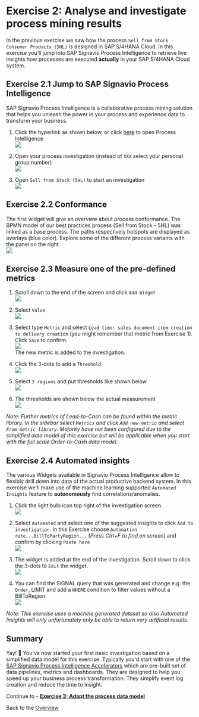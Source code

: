# Exercise 2: Analyse and investigate process mining results

In the previous exercise we saw how the process `Sell from Stock - Consumer Products (5HL)` is designed in SAP S/4HANA Cloud. In this exercise you’ll jump into SAP Signavio Process Intelligence to retrieve live insights how processes are executed **actually** in your SAP S/4HANA Cloud system. 


## Exercise 2.1 Jump to SAP Signavio Process Intelligence

SAP Signavio Process Intelligence is a collaborative process mining solution that helps you unleash the power in your process and experience data to transform your business.

1. Click the hyperlink as shown below, or click [here](https://editor.signavio.com/g/statics/pi/areas) to open Process Intelligence
<br>![](images/2_001.png)

2.	Open your process investigation (instead of `XXX` select your personal group number)
<br>![](images/2_002.png)

3. Open `Sell from Stock (5HL)` to start an investigation
<br>![](images/2_003.png)


## Exercise 2.2 Conformance
The first widget will give an overview about process conformance. 
The BPMN model of our best practices process (Sell from Stock - 5HL) was linked as a base process. The paths respectively hotspots are displayed as overlays (blue color). Explore some of the different process variants with the panel on the right.
<br>![](images/2_014.png)


## Exercise 2.3 Measure one of the pre-defined metrics

1. Scroll down to the end of the screen and click `Add Widget`
<br>![](images/2_004.png)

2. Select `Value`
<br>![](images/2_005.png)

3. Select type `Metric` and select `Lead time: sales document item creation to delivery creation` (you might remember that metric from Exercise 1). Click `Save` to confirm.
<br>![](images/2_006.png)
<br>The new metric is added to the investigation.

4. Click the 3-dots to add a `Threshold`
<br>![](images/2_007.png)

5. Select `3 regions` and put thresholds like shown below
<br>![](images/2_008.png)

6. The thresholds are shown below the actual measurement
<br>![](images/2_009.png)

*Note: Further metrics of Lead-to-Cash can be found within the metric library. In the sidebar select `Metrics` and click `Add new metric` and select `From metric library`. Majority have not been configured due to the simplified data model of this exercise but will be applicable when you start with the full scale Order-to-Cash data model.*


## Exercise 2.4 Automated insights
The various Widgets available in Signavio Process Intelligence allow to flexibly drill down into data of the actual productive backend system. In this exercise we'll make use of the machine learning supported `Automated Insights` feature to __autonomously__ find correlations/anomalies.

1. Click the light bulb icon top right of the investigation screen.
<br>![](images/2_010.png)

2. Select `Automated` and select one of the suggested insights to click `Add to investigation`. In this Exercise choose `Automation rate...BillToPartyRegion...` (*Press Ctrl+F to find on screen*) and confirm by clicking `Paste here`
<br>![](images/2_011.png)

3. The widget is added at the end of the investigation. Scroll down to click the 3-dots to `Edit` the widget.
<br>![](images/2_012.png)

4. You can find the SiGNAL query that was generated and change e.g. the `Order`, LIMIT and add a `WHERE` condition to filter values without a BillToRegion. 
<br>![](images/2_013.png)

*Note: This exercise uses a machine generated dataset so also Automated Insights will only unfortunately only be able to return very artificial results.*


## Summary

Yay! 🥳 You've now started your first basic investigation based on a simplified data model for this exercise. Typically you'd start with one of the [SAP Signavio Process Intelligence Accelerators](https://documentation.signavio.com/suite/en-us/Content/process-intelligence/accelerators-intro.htm) which are pre-built set of data pipelines, metrics and dashboards. They are designed to help you speed up your business process transformation. They simplify event log creation and reduce the time to insight.

Continue to - **[Exercise 3: Adapt the process data model](../ex3/README.md)**

Back to the [Overview](../../README.md)
